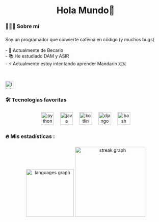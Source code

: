 <h1 align="center">Hola Mundo👋</h1>

###

<h3 align="left">👨🏻‍💻  Sobre mí</h3>

###

<p align="left">Soy un programador que convierte cafeína en código (y muchos bugs)<br><br>- 🔭 Actualmente de Becario<br>- 📚 He estudiado DAM y ASIR<br>- ⚡ Actualmente estoy intentando aprender Mandarín 🇨🇳</p>

###

<br clear="both">

<div align="left">
  <a href="https://www.linkedin.com/in/alberto-jim%C3%A9nez-huertas/" target="_blank">
    <img src="https://img.shields.io/static/v1?message=LinkedIn&logo=linkedin&label=&color=0077B5&logoColor=white&labelColor=&style=plastic" height="25" alt="linkedin logo"  />
  </a>
</div>

###

<h3 align="left">🛠 Tecnologías favoritas</h3>

###

<div align="center">
  <img src="https://cdn.jsdelivr.net/gh/devicons/devicon/icons/python/python-original.svg" height="40" alt="python logo"  />
  <img width="12" />
  <img src="https://cdn.jsdelivr.net/gh/devicons/devicon/icons/java/java-original.svg" height="40" alt="java logo"  />
  <img width="12" />
  <img src="https://cdn.jsdelivr.net/gh/devicons/devicon/icons/kotlin/kotlin-original.svg" height="40" alt="kotlin logo"  />
  <img width="12" />
  <img src="https://cdn.jsdelivr.net/gh/devicons/devicon/icons/django/django-plain.svg" height="40" alt="django logo"  />
  <img width="12" />
  <img src="https://cdn.jsdelivr.net/gh/devicons/devicon/icons/bash/bash-original.svg" height="40" alt="bash logo"  />
</div>

###

<h3 align="left">🔥   Mis estadísticas :</h3>

###

<div align="center">
  <img src="https://github-readme-stats.vercel.app/api/top-langs?username=VLB3R70&locale=es&hide_title=false&layout=compact&card_width=320&langs_count=5&theme=dracula&hide_border=false&order=2" height="150" alt="languages graph"  />
  <img src="https://streak-stats.demolab.com?user=VLB3R70&locale=es&mode=weekly&theme=dark&hide_border=false&border_radius=5&order=3" height="220" alt="streak graph"  />
</div>

###
